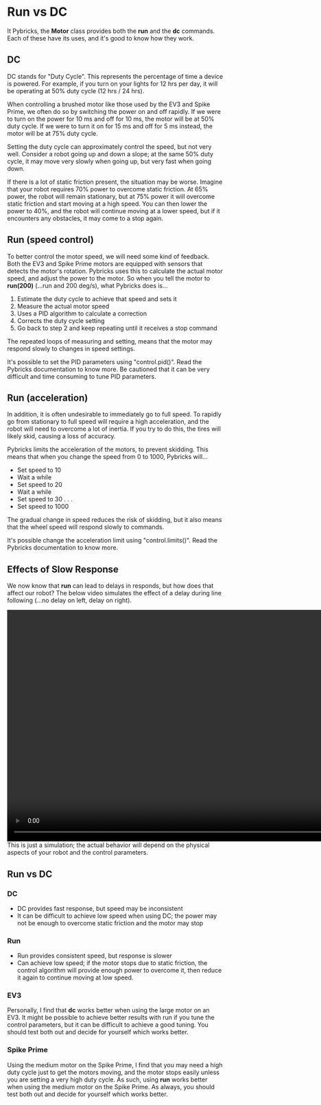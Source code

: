 # Run vs DC

It Pybricks, the **Motor** class provides both the **run** and the **dc** commands.
Each of these have its uses, and it's good to know how they work.

## DC

DC stands for "Duty Cycle".
This represents the percentage of time a device is powered.
For example, if you turn on your lights for 12 hrs per day, it will be operating at 50% duty cycle (12 hrs / 24 hrs).

When controlling a brushed motor like those used by the EV3 and Spike Prime, we often do so by switching the power on and off rapidly.
If we were to turn on the power for 10 ms and off for 10 ms, the motor will be at 50% duty cycle.
If we were to turn it on for 15 ms and off for 5 ms instead, the motor will be at 75% duty cycle.

Setting the duty cycle can approximately control the speed, but not very well.
Consider a robot going up and down a slope; at the same 50% duty cycle, it may move very slowly when going up, but very fast when going down.

If there is a lot of static friction present, the situation may be worse.
Imagine that your robot requires 70% power to overcome static friction.
At 65% power, the robot will remain stationary, but at 75% power it will overcome static friction and start moving at a high speed.
You can then lower the power to 40%, and the robot will continue moving at a lower speed, but if it encounters any obstacles, it may come to a stop again.

## Run (speed control)

To better control the motor speed, we will need some kind of feedback.
Both the EV3 and Spike Prime motors are equipped with sensors that detects the motor's rotation.
Pybricks uses this to calculate the actual motor speed, and adjust the power to the motor.
So when you tell the motor to **run(200)** (...run and 200 deg/s), what Pybricks does is...

1. Estimate the duty cycle to achieve that speed and sets it
2. Measure the actual motor speed
3. Uses a PID algorithm to calculate a correction
4. Corrects the duty cycle setting
5. Go back to step 2 and keep repeating until it receives a stop command

The repeated loops of measuring and setting, means that the motor may respond slowly to changes in speed settings.

<div class="note">
It's possible to set the PID parameters using "control.pid()".
Read the Pybricks documentation to know more.
Be cautioned that it can be very difficult and time consuming to tune PID parameters.
</div>

## Run (acceleration)

In addition, it is often undesirable to immediately go to full speed.
To rapidly go from stationary to full speed will require a high acceleration, and the robot will need to overcome a lot of inertia.
If you try to do this, the tires will likely skid, causing a loss of accuracy.

Pybricks limits the acceleration of the motors, to prevent skidding.
This means that when you change the speed from 0 to 1000, Pybricks will...

* Set speed to 10
* Wait a while
* Set speed to 20
* Wait a while
* Set speed to 30
.
.
.
* Set speed to 1000

The gradual change in speed reduces the risk of skidding, but it also means that the wheel speed will respond slowly to commands.

<div class="note">
It's possible change the acceleration limit using "control.limits()".
Read the Pybricks documentation to know more.
</div>

## Effects of Slow Response

We now know that **run** can lead to delays in responds, but how does that affect our robot?
The below video simulates the effect of a delay during line following (...no delay on left, delay on right).

<video width="960" height="540" autoplay loop muted>
    <source src="images/effects_of_lag.webm" type="video/webm">
</video>

<div class="note">
This is just a simulation; the actual behavior will depend on the physical aspects of your robot and the control parameters.
</div>

## Run vs DC

### DC

* DC provides fast response, but speed may be inconsistent
* It can be difficult to achieve low speed when using DC; the power may not be enough to overcome static friction and the motor may stop

### Run

* Run provides consistent speed, but response is slower
* Can achieve low speed; if the motor stops due to static friction, the control algorithm will provide enough power to overcome it, then reduce it again to continue moving at low speed.

### EV3

Personally, I find that **dc** works better when using the large motor on an EV3.
It might be possible to achieve better results with run if you tune the control parameters, but it can be difficult to achieve a good tuning.
You should test both out and decide for yourself which works better.

### Spike Prime

Using the medium motor on the Spike Prime, I find that you may need a high duty cycle just to get the motors moving, and the motor stops easily unless you are setting a very high duty cycle.
As such, using **run** works better when using the medium motor on the Spike Prime.
As always, you should test both out and decide for yourself which works better.